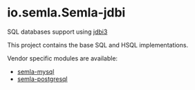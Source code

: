 io.semla.Semla-jdbi
==========

SQL databases support using [jdbi3](http://jdbi.org/)

This project contains the base SQL and HSQL implementations.

Vendor specific modules are available:
* [semla-mysql](/semla-mysql)
* [semla-postgresql](/semla-postgresql)

